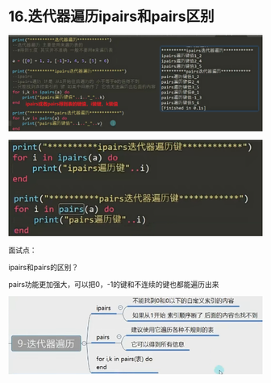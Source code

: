 # 16.迭代器遍历ipairs和pairs区别

![86aa2418fb0079da60547522eab615f8.png](image/86aa2418fb0079da60547522eab615f8.png)

![2a99be7b499934566a0d218fd4d142b5.png](image/2a99be7b499934566a0d218fd4d142b5.png)

面试点：

ipairs和pairs的区别？

pairs功能更加强大，可以把0，-1的键和不连续的键也都能遍历出来

![ca5feeb53cb8683de379e4e49ffddb76.png](image/ca5feeb53cb8683de379e4e49ffddb76.png)
